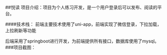 ##悦读
项目介绍：项目为个人练习开发，是一个用户登录后可以发布、阅读的平台。

####技术栈：
前端主要技术使用了uni-app，前端实现了微信登录，下拉加载，上拉刷新等功能

后端采用了springboot进行开发，为前端提供所有接口，数据库使用了mysql。
###项目截图：

